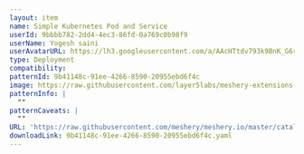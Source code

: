 ```yaml
---
layout: item
name: Simple Kubernetes Pod and Service
userId: 9bbbb782-2dd4-4ec3-86fd-0a769c0b98f9
userName: Yogesh saini
userAvatarURL: https://lh3.googleusercontent.com/a/AAcHTtdv793k9BnK_G6ryNpm4m2meNvSqFBW16N8tqhGkes=s96-c
type: Deployment
compatibility: 
patternId: 9b41148c-91ee-4266-8590-20955ebd6f4c
image: https://raw.githubusercontent.com/layer5labs/meshery-extensions-packages/master/action-assets/design-assets/9b41148c-91ee-4266-8590-20955ebd6f4c-light.png,https://raw.githubusercontent.com/layer5labs/meshery-extensions-packages/master/action-assets/design-assets/9b41148c-91ee-4266-8590-20955ebd6f4c-dark.png
patternInfo: |
  ""
patternCaveats: |
  ""
URL: 'https://raw.githubusercontent.com/meshery/meshery.io/master/catalog/9b41148c-91ee-4266-8590-20955ebd6f4c.yaml'
downloadLink: 9b41148c-91ee-4266-8590-20955ebd6f4c.yaml
---
```


